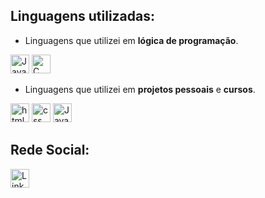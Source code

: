 ## Linguagens utilizadas:

* Linguagens que utilizei em **lógica de programação**.

<a>
<img src="https://cdn.jsdelivr.net/gh/devicons/devicon/icons/javascript/javascript-original.svg" alt="JavaScript" width="30"/>
</a>

<a>
<img src="https://cdn.jsdelivr.net/gh/devicons/devicon/icons/c/c-original.svg" alt="C" width="30"/>
</a>



* Linguagens que utilizei em **projetos pessoais** e **cursos**.

<a>
<img src="https://cdn.jsdelivr.net/gh/devicons/devicon/icons/html5/html5-original.svg" alt="html" width="30"/>
</a>

<a>
<img src="https://cdn.jsdelivr.net/gh/devicons/devicon/icons/css3/css3-original.svg" alt="css" width="30"/>
</a>

<a>
<img src="https://cdn.jsdelivr.net/gh/devicons/devicon/icons/javascript/javascript-original.svg" alt="JavaScript" width="30"/>
</a>



## Rede Social:

<a href="https://www.linkedin.com/in/williamrkaplan">
  <img src="https://cdn.jsdelivr.net/gh/devicons/devicon/icons/linkedin/linkedin-original.svg" alt="LinkedIn" width="30"/>
</a>